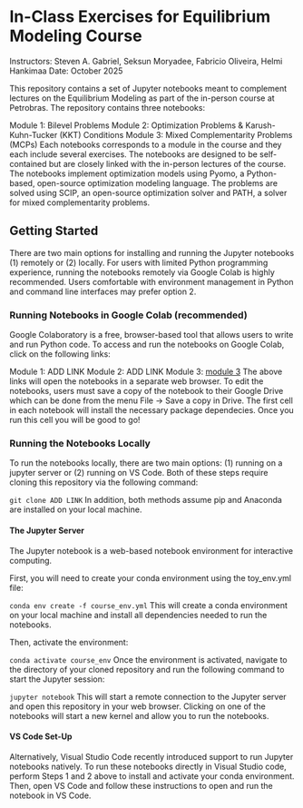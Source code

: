 # In-Class Exercises for Equilibrium Modeling Course
Instructors: Steven A. Gabriel, Seksun Moryadee, Fabricio Oliveira, Helmi Hankimaa
Date: October 2025

This repository contains a set of Jupyter notebooks meant to complement lectures on the Equilibrium Modeling as part of the in-person course at Petrobras. The repository contains three notebooks:

Module 1: Bilevel Problems
Module 2: Optimization Problems & Karush-Kuhn-Tucker (KKT) Conditions
Module 3: Mixed Complementarity Problems (MCPs) 
Each notebooks corresponds to a module in the course and they each include several exercises. The notebooks are designed to be self-contained but are closely linked with the in-person lectures of the course. The notebooks implement optimization models using Pyomo, a Python-based, open-source optimization modeling language. The problems are solved using SCIP, an open-source optimization solver and PATH, a solver for mixed complementarity problems.

## Getting Started
There are two main options for installing and running the Jupyter notebooks (1) remotely or (2) locally. For users with limited Python programming experience, running the notebooks remotely via Google Colab is highly recommended. Users comfortable with environment management in Python and command line interfaces may prefer option 2.

### Running Notebooks in Google Colab (recommended)
Google Colaboratory is a free, browser-based tool that allows users to write and run Python code. To access and run the notebooks on Google Colab, click on the following links:

Module 1: ADD LINK
Module 2: ADD LINK
Module 3: [module 3](https://drive.google.com/file/d/1M8vuwdy9Y9RNxk-kV9G-cz14AGBmqLPB/view?usp=sharing)
The above links will open the notebooks in a separate web browser. To edit the notebooks, users must save a copy of the notebook to their Google Drive which can be done from the menu File -> Save a copy in Drive. The first cell in each notebook will install the necessary package dependecies. Once you run this cell you will be good to go!

### Running the Notebooks Locally
To run the notebooks locally, there are two main options: (1) running on a jupyter server or (2) running on VS Code. Both of these steps require cloning this repository via the following command:

```git clone ADD LINK```
In addition, both methods assume pip and Anaconda are installed on your local machine.

#### The Jupyter Server
The Jupyter notebook is a web-based notebook environment for interactive computing.

First, you will need to create your conda environment using the toy_env.yml file:

```conda env create -f course_env.yml```
This will create a conda environment on your local machine and install all dependencies needed to run the notebooks.

Then, activate the environment:

```conda activate course_env```
Once the environment is activated, navigate to the directory of your cloned repository and run the following command to start the Jupyter session:

```jupyter notebook```
This will start a remote connection to the Jupyter server and open this repository in your web browser. Clicking on one of the notebooks will start a new kernel and allow you to run the notebooks.

#### VS Code Set-Up
Alternatively, Visual Studio Code recently introduced support to run Jupyter notebooks natively. To run these notebooks directly in Visual Studio code, perform Steps 1 and 2 above to install and activate your conda environment. Then, open VS Code and follow these instructions to open and run the notebook in VS Code.
